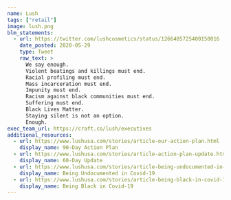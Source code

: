 ```yaml
---
name: Lush
tags: ["retail"]
image: lush.png
blm_statements:
  - url: https://twitter.com/lushcosmetics/status/1266485725400150016
    date_posted: 2020-05-29
    type: Tweet
    raw_text: >
      We say enough.
      Violent beatings and killings must end.
      Racial profiling must end.
      Mass incarceration must end.
      Impunity must end.
      Racism against black communities must end.
      Suffering must end.
      Black Lives Matter.
      Staying silent is not an option.
      Enough.
exec_team_url: https://craft.co/lush/executives
additional_resources:
  - url: https://www.lushusa.com/stories/article-our-action-plan.html
    display_name: 90-Day Action Plan
  - url: https://www.lushusa.com/stories/article-action-plan-update.html
    display_name: 60-Day Update
  - url: https://www.lushusa.com/stories/article-being-undocumented-in-covid-19.html
    display_name: Being Undocumented in Covid-19
  - url: https://www.lushusa.com/stories/article-being-black-in-covid-19.html
    display_name: Being Black in Covid-19
---
```

